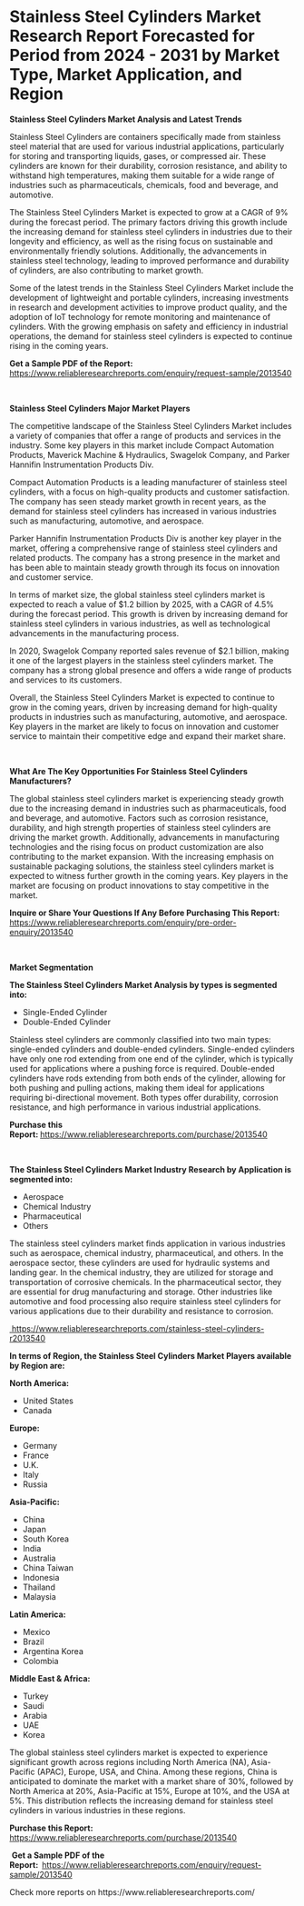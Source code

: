 <p><h1>Stainless Steel Cylinders Market Research Report Forecasted for Period from 2024 -  2031 by Market Type, Market Application, and Region</h1></p><p><strong>Stainless Steel Cylinders Market Analysis and Latest Trends</strong></p>
<p><p>Stainless Steel Cylinders are containers specifically made from stainless steel material that are used for various industrial applications, particularly for storing and transporting liquids, gases, or compressed air. These cylinders are known for their durability, corrosion resistance, and ability to withstand high temperatures, making them suitable for a wide range of industries such as pharmaceuticals, chemicals, food and beverage, and automotive.</p><p>The Stainless Steel Cylinders Market is expected to grow at a CAGR of 9% during the forecast period. The primary factors driving this growth include the increasing demand for stainless steel cylinders in industries due to their longevity and efficiency, as well as the rising focus on sustainable and environmentally friendly solutions. Additionally, the advancements in stainless steel technology, leading to improved performance and durability of cylinders, are also contributing to market growth.</p><p>Some of the latest trends in the Stainless Steel Cylinders Market include the development of lightweight and portable cylinders, increasing investments in research and development activities to improve product quality, and the adoption of IoT technology for remote monitoring and maintenance of cylinders. With the growing emphasis on safety and efficiency in industrial operations, the demand for stainless steel cylinders is expected to continue rising in the coming years.</p></p>
<p><strong>Get a Sample PDF of the Report:&nbsp;</strong> <a href="https://www.reliableresearchreports.com/enquiry/request-sample/2013540">https://www.reliableresearchreports.com/enquiry/request-sample/2013540</a></p>
<p>&nbsp;</p>
<p><strong>Stainless Steel Cylinders Major Market Players</strong></p>
<p><p>The competitive landscape of the Stainless Steel Cylinders Market includes a variety of companies that offer a range of products and services in the industry. Some key players in this market include Compact Automation Products, Maverick Machine & Hydraulics, Swagelok Company, and Parker Hannifin Instrumentation Products Div.</p><p>Compact Automation Products is a leading manufacturer of stainless steel cylinders, with a focus on high-quality products and customer satisfaction. The company has seen steady market growth in recent years, as the demand for stainless steel cylinders has increased in various industries such as manufacturing, automotive, and aerospace.</p><p>Parker Hannifin Instrumentation Products Div is another key player in the market, offering a comprehensive range of stainless steel cylinders and related products. The company has a strong presence in the market and has been able to maintain steady growth through its focus on innovation and customer service.</p><p>In terms of market size, the global stainless steel cylinders market is expected to reach a value of $1.2 billion by 2025, with a CAGR of 4.5% during the forecast period. This growth is driven by increasing demand for stainless steel cylinders in various industries, as well as technological advancements in the manufacturing process.</p><p>In 2020, Swagelok Company reported sales revenue of $2.1 billion, making it one of the largest players in the stainless steel cylinders market. The company has a strong global presence and offers a wide range of products and services to its customers.</p><p>Overall, the Stainless Steel Cylinders Market is expected to continue to grow in the coming years, driven by increasing demand for high-quality products in industries such as manufacturing, automotive, and aerospace. Key players in the market are likely to focus on innovation and customer service to maintain their competitive edge and expand their market share.</p></p>
<p>&nbsp;</p>
<p><strong>What Are The Key Opportunities For Stainless Steel Cylinders Manufacturers?</strong></p>
<p><p>The global stainless steel cylinders market is experiencing steady growth due to the increasing demand in industries such as pharmaceuticals, food and beverage, and automotive. Factors such as corrosion resistance, durability, and high strength properties of stainless steel cylinders are driving the market growth. Additionally, advancements in manufacturing technologies and the rising focus on product customization are also contributing to the market expansion. With the increasing emphasis on sustainable packaging solutions, the stainless steel cylinders market is expected to witness further growth in the coming years. Key players in the market are focusing on product innovations to stay competitive in the market.</p></p>
<p><strong>Inquire or Share Your Questions If Any Before Purchasing This Report:</strong> <a href="https://www.reliableresearchreports.com/enquiry/pre-order-enquiry/2013540">https://www.reliableresearchreports.com/enquiry/pre-order-enquiry/2013540</a></p>
<p>&nbsp;</p>
<p><strong>Market Segmentation</strong></p>
<p><strong>The Stainless Steel Cylinders Market Analysis by types is segmented into:</strong></p>
<p><ul><li>Single-Ended Cylinder</li><li>Double-Ended Cylinder</li></ul></p>
<p><p>Stainless steel cylinders are commonly classified into two main types: single-ended cylinders and double-ended cylinders. Single-ended cylinders have only one rod extending from one end of the cylinder, which is typically used for applications where a pushing force is required. Double-ended cylinders have rods extending from both ends of the cylinder, allowing for both pushing and pulling actions, making them ideal for applications requiring bi-directional movement. Both types offer durability, corrosion resistance, and high performance in various industrial applications.</p></p>
<p><strong>Purchase this Report:&nbsp;</strong><a href="https://www.reliableresearchreports.com/purchase/2013540">https://www.reliableresearchreports.com/purchase/2013540</a></p>
<p>&nbsp;</p>
<p><strong>The Stainless Steel Cylinders Market Industry Research by Application is segmented into:</strong></p>
<p><ul><li>Aerospace</li><li>Chemical Industry</li><li>Pharmaceutical</li><li>Others</li></ul></p>
<p><p>The stainless steel cylinders market finds application in various industries such as aerospace, chemical industry, pharmaceutical, and others. In the aerospace sector, these cylinders are used for hydraulic systems and landing gear. In the chemical industry, they are utilized for storage and transportation of corrosive chemicals. In the pharmaceutical sector, they are essential for drug manufacturing and storage. Other industries like automotive and food processing also require stainless steel cylinders for various applications due to their durability and resistance to corrosion.</p></p>
<p><a href="https://www.reliableresearchreports.com/stainless-steel-cylinders-r2013540">&nbsp;https://www.reliableresearchreports.com/stainless-steel-cylinders-r2013540</a></p>
<p><strong>In terms of Region, the Stainless Steel Cylinders Market Players available by Region are:</strong></p>
<p>
    <p> <strong> North America: </strong>
        <ul>
            <li>United States</li>
            <li>Canada</li>
        </ul>
        </p> 
    <p> <strong> Europe: </strong>
        <ul>
            <li>Germany</li>
            <li>France</li>
            <li>U.K.</li>
            <li>Italy</li>
            <li>Russia</li>
        </ul>
        </p> 
    <p> <strong> Asia-Pacific: </strong>
        <ul>
            <li>China</li>
            <li>Japan</li>
            <li>South Korea</li>
            <li>India</li>
            <li>Australia</li>
            <li>China Taiwan</li>
            <li>Indonesia</li>
            <li>Thailand</li>
            <li>Malaysia</li>
        </ul>
        </p> 
    <p> <strong> Latin America: </strong>
        <ul>
            <li>Mexico</li>
            <li>Brazil</li>
            <li>Argentina Korea</li>
            <li>Colombia</li>
        </ul>
        </p> 
    <p> <strong> Middle East & Africa: </strong>
        <ul>
            <li>Turkey</li>
            <li>Saudi</li>
            <li>Arabia</li>
            <li>UAE</li>
            <li>Korea</li>
        </ul>
    </p>
    </p>
<p><p>The global stainless steel cylinders market is expected to experience significant growth across regions including North America (NA), Asia-Pacific (APAC), Europe, USA, and China. Among these regions, China is anticipated to dominate the market with a market share of 30%, followed by North America at 20%, Asia-Pacific at 15%, Europe at 10%, and the USA at 5%. This distribution reflects the increasing demand for stainless steel cylinders in various industries in these regions.</p></p>
<p><strong>Purchase this Report: </strong><a href="https://www.reliableresearchreports.com/purchase/2013540">https://www.reliableresearchreports.com/purchase/2013540</a></p>
<p>&nbsp;<strong>Get a Sample PDF of the Report:&nbsp;&nbsp;</strong><a href="https://www.reliableresearchreports.com/enquiry/request-sample/2013540">https://www.reliableresearchreports.com/enquiry/request-sample/2013540</a></p>
<p><strong></strong></p>
<p>Check more reports on https://www.reliableresearchreports.com/</p>